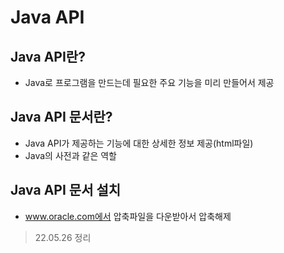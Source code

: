 # Java API

## Java API란?
* Java로 프로그램을 만드는데 필요한 주요 기능을 미리 만들어서 제공

## Java API 문서란?
* Java API가 제공하는 기능에 대한 상세한 정보 제공(html파일)
* Java의 사전과 같은 역할

## Java API 문서 설치
* www.oracle.com에서 압축파일을 다운받아서 압축해제

> 22.05.26 정리
